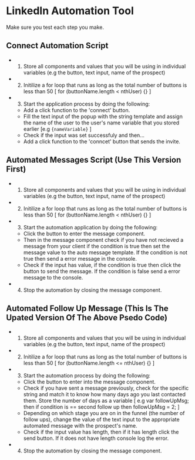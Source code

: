 # LinkedIn Automation Tool
Make sure you test each step you make.

## Connect Automation Script
- 1. Store all components and values that you will be using in individual variables (e.g the button, text input, name of the prospect)

- 2. Initilize a for loop that runs as long as the total number of buttons is less than 50 [ for (buttonName.length < nthUser) {} ]

- 3. Start the application process by doing the following:
    - Add a click function to the 'connect' button.
    - Fill the text input of the popup with the string template and assign the name of the user to the user's name variable that you stored earlier [e.g `{nameVariable}` ]
    - Check if the input was set successfuly and then...
    - Add a click function to the 'conncet' button that sends the invite.

## Automated Messages Script (Use This Version First)
- 1. Store all components and values that you will be using in individual variables (e.g the button, text input, name of the prospect)

- 2. Initilize a for loop that runs as long as the total number of buttons is less than 50 [ for (buttonName.length < nthUser) {} ]

- 3. Start the automation application by doing the following:
    - Click the button to enter the message component.
    - Then in the message component check if you have not recieved a message from your client if the condition is true then set the message value to the auto message template. If the condition is not true then send a error message in the console.
    - Check if the input has value, if the condition is true then click the button to send the message. If the condition is false send a error message to the console.

- 4. Stop the automation by closing the message component.

## Automated Follow Up Message (This Is The Upated Version Of The Above Psedo Code)
- 1. Store all components and values that you will be using in individual variables (e.g the button, text input, name of the prospect)

- 2. Initilize a for loop that runs as long as the total number of buttons is less than 50 [ for (buttonName.length <= nthUser) {} ]

- 3. Start the automation process by doing the following:
    - Click the button to enter into the message component.
    - Check if you have sent a message previously, check for the specific string and match it to know how many days ago you last contacted them. Store the number of days as a variable [ e.g var followUpMsg; then if condition is == second follow up then followUpMsg = 2; ]
    - Depending on which stage you are on in the funnel (the number of follow ups), change the value of the text input to the appropriate automated message with the prospect's name.
    - Check if the input value has length, then if it has length click the send button. If it does not have length console log the error. 

- 4. Stop the automation by closing the message component.